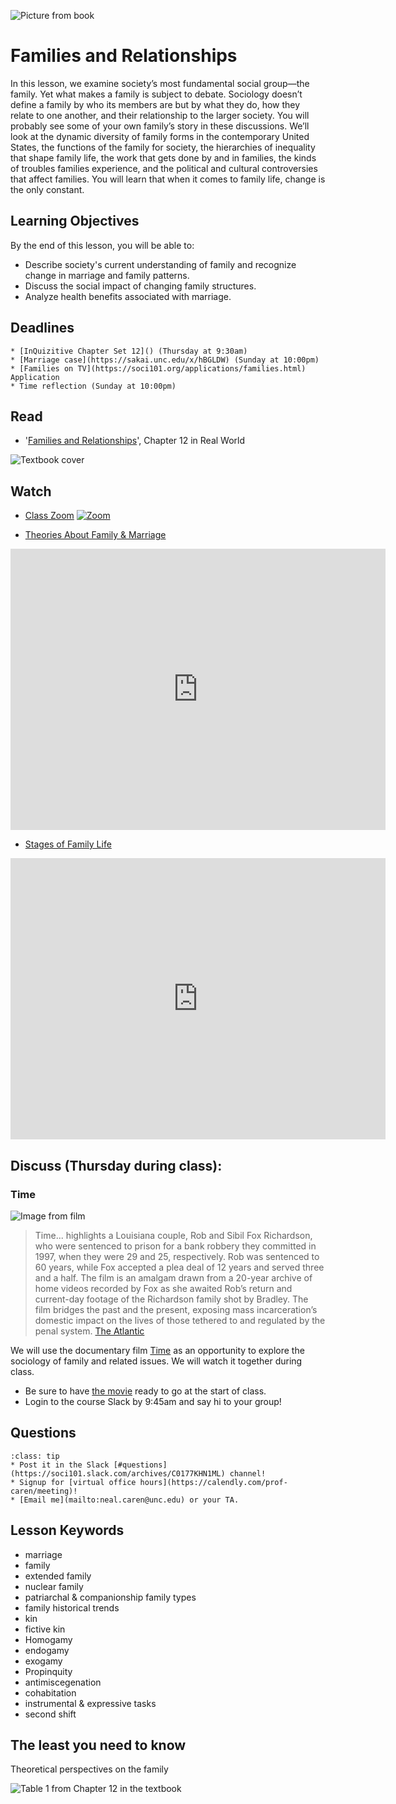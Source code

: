 ![Picture from book](../images/REALWORLD7_FIG12_CO.jpg)

# Families and Relationships


In this lesson, we examine society’s most fundamental social group—the family. Yet what makes a family is subject to debate. Sociology doesn’t define a family by who its members are but by what they do, how they relate to one another, and their relationship to the larger society. You will probably see some of your own family’s story in these discussions. We’ll look at the dynamic diversity of family forms in the contemporary United States, the functions of the family for society, the hierarchies of inequality that shape family life, the work that gets done by and in families, the kinds of troubles families experience, and the political and cultural controversies that affect families. You will learn that when it comes to family life, change is the only constant.


## Learning Objectives

By the end of this lesson, you will be able to:     
* Describe society's current understanding of family and recognize change in marriage and family patterns.
* Discuss the social impact of changing family structures.
* Analyze health benefits associated with marriage.

## Deadlines

```{admonition} Be sure to hand these in before the deadline
* [InQuizitive Chapter Set 12]() (Thursday at 9:30am)
* [Marriage case](https://sakai.unc.edu/x/hBGLDW) (Sunday at 10:00pm)
* [Families on TV](https://soci101.org/applications/families.html) Application
* Time reflection (Sunday at 10:00pm)

```

## Read
* '[Families and Relationships](https://ncia.wwnorton.com/87056/)', Chapter 12 in Real World

![Textbook cover](https://cdn.wwnorton.com/dam_booktitles/733/img/cover/9780393419337_300.jpeg)



## Watch


* [Class Zoom](https://unc.zoom.us/j/96531859232?pwd=RVZPdndzbm9kRTJMTFUrd0NUdXNWZz09)
[![Zoom](https://cuit.columbia.edu/sites/default/files/styles/cu_crop/public/content/zoom-logo-transparent-6.png?itok=PJk3QEss)](https://unc.zoom.us/j/96531859232?pwd=RVZPdndzbm9kRTJMTFUrd0NUdXNWZz09)





* [Theories About Family & Marriage](https://www.youtube.com/watch?v=yaeiCEro0iU)




<iframe
width="600"
height="450"
    src="https://www.youtube.com/embed/yaeiCEro0iU"
    frameborder="0"
    allowfullscreen
></iframe>



* [Stages of Family Life](https://www.youtube.com/watch?v=eWTz3KBCxfg)


<iframe
width="600"
height="450"
    src="https://www.youtube.com/embed/eWTz3KBCxfg"
    frameborder="0"
    allowfullscreen
></iframe>




## Discuss (Thursday during class):
### Time

![Image from film](https://cdn.theatlantic.com/thumbor/CKa-ZYE0CgTtGZzN_g4N3AiNO7k=/0x765:4500x3296/1440x810/media/img/mt/2020/10/time_TIME_SG_00007_rgb/original.jpg)

> Time... highlights a Louisiana couple, Rob and Sibil Fox Richardson, who were sentenced to prison for a bank robbery they committed in 1997, when they were 29 and 25, respectively. Rob was sentenced to 60 years, while Fox accepted a plea deal of 12 years and served three and a half. The film is an amalgam drawn from a 20-year archive of home videos recorded by Fox as she awaited Rob’s return and current-day footage of the Richardson family shot by Bradley. The film bridges the past and the present, exposing mass incarceration’s domestic impact on the lives of those tethered to and regulated by the penal system. [The Atlantic](https://www.theatlantic.com/culture/archive/2020/10/garrett-bradley-time-a-gripping-look-at-prisons-impact-on-families/616767/)


We will use the documentary film [Time](https://www.youtube.com/watch?v=t1vsaXF_Xz0) as an opportunity to explore the sociology of family and related issues.  We will watch it together during class.
* Be sure to have [the movie](https://www.youtube.com/watch?v=t1vsaXF_Xz0) ready to go at the start of class.
* Login to the course Slack by 9:45am and say hi to your group!






## Questions

```{admonition} If you have any questions at all about what you are supposed to do on this lesson, please remember I am here to help. Reach out any time so I can support your success.
:class: tip
* Post it in the Slack [#questions](https://soci101.slack.com/archives/C0177KHN1ML) channel!
* Signup for [virtual office hours](https://calendly.com/prof-caren/meeting)!
* [Email me](mailto:neal.caren@unc.edu) or your TA.
```


## Lesson Keywords
* marriage
* family  
* extended family
* nuclear family
* patriarchal & companionship family types
* family historical trends
* kin
* fictive kin
* Homogamy
* endogamy
* exogamy
* Propinquity
* antimiscegenation
* cohabitation
* instrumental & expressive tasks
* second shift





## The least you need to know
Theoretical perspectives on the family

![Table 1 from Chapter 12 in the textbook](../images/REALWORLD7_TABLE12.01.jpg "Table 1 from Chapter 12 in the textbook")
